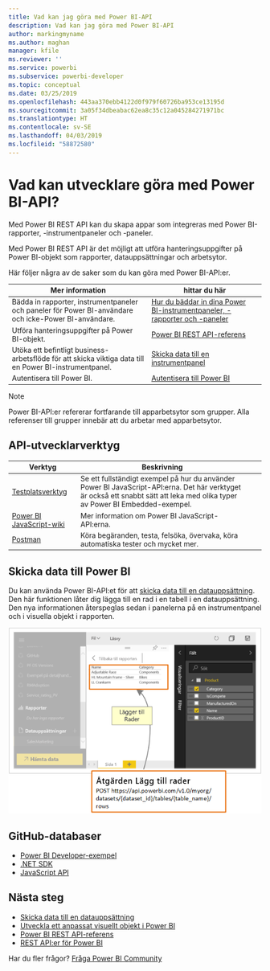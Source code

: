 ```yaml
---
title: Vad kan jag göra med Power BI-API
description: Vad kan jag göra med Power BI-API
author: markingmyname
ms.author: maghan
manager: kfile
ms.reviewer: ''
ms.service: powerbi
ms.subservice: powerbi-developer
ms.topic: conceptual
ms.date: 03/25/2019
ms.openlocfilehash: 443aa370ebb4122d0f979f60726ba953ce13195d
ms.sourcegitcommit: 3a05f34dbeabac62ea8c35c12a045284271971bc
ms.translationtype: HT
ms.contentlocale: sv-SE
ms.lasthandoff: 04/03/2019
ms.locfileid: "58872580"
---
```

# <a name="what-can-developers-do-with-the-power-bi-api"></a>Vad kan utvecklare göra med Power BI-API?

Med Power BI REST API kan du skapa appar som integreras med Power BI-rapporter, -instrumentpaneler och -paneler.

Med Power BI REST API är det möjligt att utföra hanteringsuppgifter på Power BI-objekt som rapporter, datauppsättningar och arbetsytor.

Här följer några av de saker som du kan göra med Power BI-API:er.

| **Mer information** | **hittar du här** |
|----------------------------------------------------------------------------------|------------------------------------------------------------------------------------|
| Bädda in rapporter, instrumentpaneler och paneler för Power BI-användare och icke-Power BI-användare. | [Hur du bäddar in dina Power BI-instrumentpaneler, -rapporter och -paneler ](embedding-content.md) |
| Utföra hanteringsuppgifter på Power BI-objekt. | [Power BI REST API-referens](https://docs.microsoft.com/rest/api/power-bi/) |
| Utöka ett befintligt business-arbetsflöde för att skicka viktiga data till en Power BI-instrumentpanel. | [Skicka data till en instrumentpanel ](walkthrough-push-data.md) |
| Autentisera till Power BI. | [Autentisera till Power BI ](get-azuread-access-token.md) |

> [!NOTE]
> Power BI-API:er refererar fortfarande till apparbetsytor som grupper. Alla referenser till grupper innebär att du arbetar med apparbetsytor.

## <a name="api-developer-tools"></a>API-utvecklarverktyg

| Verktyg | Beskrivning |  |  |
|-------------------------|---------------------------------------------------------------------------------------------------------------------------------------------------|---|---|
| [Testplatsverktyg](https://microsoft.github.io/PowerBI-JavaScript/demo) | Se ett fullständigt exempel på hur du använder Power BI JavaScript-API:erna. Det här verktyget är också ett snabbt sätt att leka med olika typer av Power BI Embedded-exempel. |  |  |
| [Power BI JavaScript-wiki](https://github.com/Microsoft/powerbi-javascript/wiki) | Mer information om Power BI JavaScript-API:erna. |  |  |
| [Postman](https://www.getpostman.com/) | Köra begäranden, testa, felsöka, övervaka, köra automatiska tester och mycket mer. |

## <a name="push-data-into-power-bi"></a>Skicka data till Power BI

Du kan använda Power BI-API:et för att [skicka data till en datauppsättning](walkthrough-push-data.md). Den här funktionen låter dig lägga till en rad i en tabell i en datauppsättning. Den nya informationen återspeglas sedan i panelerna på en instrumentpanel och i visuella objekt i rapporten.

![Dataexempel på push-överföring](media/what-can-you-do/powerbi-push-data.png)

## <a name="github-repositories"></a>GitHub-databaser

* [Power BI Developer-exempel](https://github.com/Microsoft/PowerBI-Developer-Samples)
* [.NET SDK](https://github.com/Microsoft/PowerBI-CSharp)
* [JavaScript API](https://github.com/Microsoft/PowerBI-JavaScript)

## <a name="next-steps"></a>Nästa steg

* [Skicka data till en datauppsättning](walkthrough-push-data.md)
* [Utveckla ett anpassat visuellt objekt i Power BI](custom-visual-develop-tutorial.md)
* [Power BI REST API-referens](rest-api-reference.md)
* [REST API:er för Power BI](https://docs.microsoft.com/rest/api/power-bi/)

Har du fler frågor? [Fråga Power BI Community](http://community.powerbi.com/)
